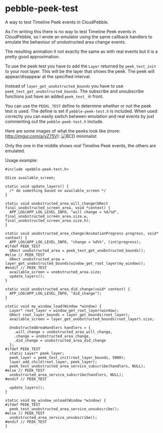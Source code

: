 # pebble-peek-test
A way to test Timeline Peek events in CloudPebble.

As I'm writing this there is no way to test Timeline Peek events in CloudPebble, so I wrote an emulator using the same callback handlers to emulate the behaviour of unobstructed area change events.

The resulting animation it not exactly the same as with real events but it is a pretty good approximation.

To use the peek test you have to add the `Layer` returned by `peek_test_init` to your root layer. This will be the layer that shows the peek. The peek will appear/disappear at the specified interval.

Instead of `layer_get_unobstructed_bounds` you have to use `peek_test_get_unobstructed_bounds`. The subscribe and unsubscribe functions just have an added `peek_test_` in front.

You can use the `PEEKL_TEST` define to determine whether or not the peek test is used. The define is set if `pebble-peek-test.h` is included. When used correctly you can easily switch between emulation and real events by just commenting out the `pebble-peek-test.h` include.

Here are some images of what the peeks look like (more: http://imgur.com/a/yZ75V): ![BCD minimalist](http://i.imgur.com/LMDCyor.gif)

Only the one in the middle shows _real_ Timeline Peek events, the others are emulated.

Usage example:

    #include <pebble-peek-test.h>

    GSize available_screen;

    static void update_layers() {
      /* do something based on available_screen */
    }
      
    static void unobstructed_area_will_change(GRect final_unobstructed_screen_area, void *context) {
      APP_LOG(APP_LOG_LEVEL_INFO, "will change = %d/%d", final_unobstructed_screen_area.size.w, final_unobstructed_screen_area.size.h);
    }
      
    static void unobstructed_area_change(AnimationProgress progress, void* context) {
      APP_LOG(APP_LOG_LEVEL_INFO, "change = %d%%", (int)progress);
    #ifdef PEEK_TEST
      GRect unobstructed_area = peek_test_get_unobstructed_bounds();
    #else // PEEK_TEST
      GRect unobstructed_area = layer_get_unobstructed_bounds(window_get_root_layer(my_window));
    #endif // PEEK_TEST
      available_screen = unobstructed_area.size;
      update_layers();
    }
      
    static void unobstructed_area_did_change(void* context) {
      APP_LOG(APP_LOG_LEVEL_INFO, "did_change");
    }

    static void my_window_load(Window *window) {
      Layer* root_layer = window_get_root_layer(window);
      GRect root_layer_bounds = layer_get_bounds(root_layer);
      available_screen = layer_get_unobstructed_bounds(root_layer).size;
      
      UnobstructedAreaHandlers handlers = {
        .will_change = unobstructed_area_will_change,
        .change = unobstructed_area_change,
        .did_change = unobstructed_area_did_change
      };
    #ifdef PEEK_TEST
      static Layer* peek_layer;
      peek_layer = peek_test_init(root_layer_bounds, 5000);
      layer_add_child(root_layer, peek_layer);
      peek_test_unobstructed_area_service_subscribe(handlers, NULL);
    #else // PEEK_TEST
      unobstructed_area_service_subscribe(handlers, NULL);
    #endif // PEEK_TEST
      
      update_layers();
    }
      
    static void my_window_unload(Window *window) {
    #ifdef PEEK_TEST
      peek_test_unobstructed_area_service_unsubscribe();
    #else // PEEK_TEST
      unobstructed_area_service_unsubscribe();
    #endif // PEEK_TEST
    }
    

